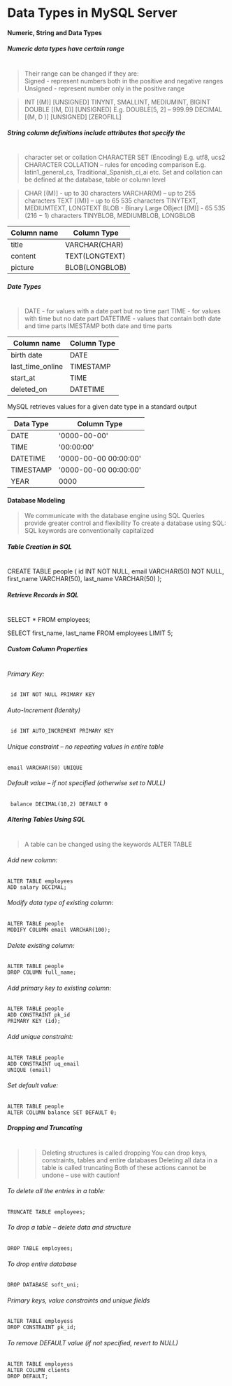 

# Data Types in MySQL Server
#### Numeric, String and Data Types
##### Numeric data types have certain range
#
>Their range can be changed if they are:  
Signed - represent numbers both in the positive and negative ranges
Unsigned - represent number only in the positive range


 >INT [(M)] [UNSIGNED]
 TINYNT, SMALLINT, MEDIUMINT, BIGINT
 DOUBLE [(M, D)] [UNSIGNED]
 E.g. DOUBLE[5, 2] – 999.99
 DECIMAL [(M, D )] [UNSIGNED] [ZEROFILL]


##### String column definitions include attributes that specify the
#
 >character set or collation
 CHARACTER SET (Encoding)
 E.g. utf8, ucs2
 CHARACTER COLLATION – rules for encoding comparison
 E.g. latin1_general_cs, Traditional_Spanish_ci_ai etc.
 Set and collation can be defined at the database, table or column level

 >CHAR [(M)] - up to 30 characters
 VARCHAR(M) – up to 255 characters
 TEXT [(M)] – up to 65 535 characters
 TINYTEXT, MEDIUMTEXT, LONGTEXT
 BLOB - Binary Large OBject [(M)] - 65 535 (216 − 1) characters
 TINYBLOB, MEDIUMBLOB, LONGBLOB


|Column name | Column Type|
|---------|------------|
title     |   VARCHAR(CHAR)
content  |    TEXT(LONGTEXT)
picture  |    BLOB(LONGBLOB)

##### Date Types
#
>DATE - 	 for values with a date part but no time part
>TIME -     for values with time but no date part
>DATETIME - values that contain both date and time parts
>IMESTAMP  both date and time parts

|Column name  |     Column Type|
|---------|------------|
|birth date  |      DATE
last_time_online | TIMESTAMP
start_at     |     TIME
deleted_on    |    DATETIME

 MySQL retrieves values for a given date type in a standard output
 
|Data Type|Column Type|
|---------|------------|
|DATE     |    '0000-00-00'|
|TIME     |    '00:00:00'|
|DATETIME |    '0000-00-00 00:00:00'|
|TIMESTAMP |   '0000-00-00 00:00:00'|
|YEAR 	|	  0000|


#### Database Modeling

> We communicate with the database engine using SQL
> Queries provide greater control and flexibility
> To create a database using SQL:
> SQL keywords are conventionally capitalized


##### Table Creation in SQL
#
CREATE TABLE people
(
id INT NOT NULL,
email VARCHAR(50) NOT NULL,
first_name VARCHAR(50),
last_name VARCHAR(50)
);


##### Retrieve Records in SQL
#
SELECT * FROM employees;

SELECT first_name, last_name FROM employees
LIMIT 5;

##### Custom Column Properties
#
###### Primary Key:
     id INT NOT NULL PRIMARY KEY
 
###### Auto-Increment (Identity)
     id INT AUTO_INCREMENT PRIMARY KEY
 
###### Unique constraint – no repeating values in entire table
    email VARCHAR(50) UNIQUE
 
###### Default value – if not specified (otherwise set to NULL)
     balance DECIMAL(10,2) DEFAULT 0

##### Altering Tables Using SQL
#
>A table can be changed using the keywords ALTER TABLE

###### Add new column:
    ALTER TABLE employees
    ADD salary DECIMAL;

###### Modify data type of existing column:
    ALTER TABLE people
    MODIFY COLUMN email VARCHAR(100);

###### Delete existing column:
    ALTER TABLE people
    DROP COLUMN full_name;

###### Add primary key to existing column:
    ALTER TABLE people
    ADD CONSTRAINT pk_id
    PRIMARY KEY (id);

###### Add unique constraint:
    ALTER TABLE people
    ADD CONSTRAINT uq_email
    UNIQUE (email)

###### Set default value:
    ALTER TABLE people
    ALTER COLUMN balance SET DEFAULT 0;

##### Dropping and Truncating
#
>> Deleting structures is called dropping
>> You can drop keys, constraints, tables and entire databases
>> Deleting all data in a table is called truncating
>> Both of these actions cannot be undone – use with caution!

###### To delete all the entries in a table:
	TRUNCATE TABLE employees;
	
###### To drop a table – delete data and structure
	DROP TABLE employees;
###### To drop entire database
	DROP DATABASE soft_uni;

###### Primary keys, value constraints and unique fields
    ALTER TABLE employess
    DROP CONSTRAINT pk_id;

###### To remove DEFAULT value (if not specified, revert to NULL)
    ALTER TABLE employess
    ALTER COLUMN clients
    DROP DEFAULT;

